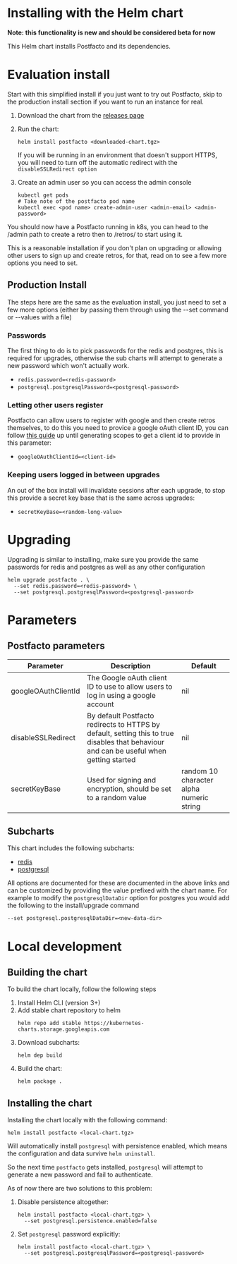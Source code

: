 # Installing with the Helm chart
**Note: this functionality is new and should be considered beta for now**

This Helm chart installs Postfacto and its dependencies. 

# Evaluation install
Start with this simplified install if you just want to try out Postfacto, skip to the production install
section if you want to run an instance for real. 

1. Download the chart from the [releases page](https://github.com/pivotal/postfacto/releases)  

1. Run the chart:
    ```shell script
    helm install postfacto <downloaded-chart.tgz>
    ```
    If you will be running in an environment that doesn't support HTTPS, you will need to turn off the automatic redirect with the `disableSSLRedirect option`

1. Create an admin user so you can access the admin console
    ```shell script
    kubectl get pods
    # Take note of the postfacto pod name
    kubectl exec <pod name> create-admin-user <admin-email> <admin-password> 
    ```
   
You should now have a Postfacto running in k8s, you can head to the /admin path to 
create a retro then to /retros/<retro-name> to start using it. 

This is a reasonable installation if you don't plan on upgrading or allowing other users
to sign up and create retros, for that, read on to see a few more options you need to set. 

## Production Install 
The steps here are the same as the evaluation install, you just need to set a few more options (either 
by passing them through using the --set command or --values with a file)

### Passwords
The first thing to do is to pick passwords for the redis and postgres, this is required for upgrades, 
otherwise the sub charts will attempt to generate a new password which won't actually work.
* `redis.password=<redis-password>`
* `postgresql.postgresqlPassword=<postgresql-password>`

### Letting other users register
Postfacto can allow users to register with google and then create retros themselves, to do this you need to
provice a google oAuth client ID, you can follow [this guide](https://developers.google.com/identity/protocols/OAuth2UserAgent) 
up until generating scopes to get a client id to provide in this parameter: 

* `googleOAuthClientId=<client-id>`

### Keeping users logged in between upgrades
An out of the box install will invalidate sessions after each upgrade, to stop this provide a secret key base
that is the same across upgrades:

* `secretKeyBase=<random-long-value>`


# Upgrading
Upgrading is similar to installing, make sure you provide the same passwords 
for redis and postgres as well as any other configuration
```shell script
helm upgrade postfacto . \
  --set redis.password=<redis-password> \
  --set postgresql.postgresqlPassword=<postgresql-password> 
```

# Parameters

## Postfacto parameters

Parameter | Description | Default
----------|-------------|--------
googleOAuthClientId  | The Google oAuth client ID to use to allow users to log in using a google account | nil   
disableSSLRedirect  | By default Postfacto redirects to HTTPS by default, setting this to true disables that behaviour and can be useful when getting started | nil   
secretKeyBase | Used for signing and encryption, should be set to a random value | random 10 character alpha numeric string

## Subcharts
This chart includes the following subcharts: 
* [redis](https://github.com/bitnami/charts/tree/master/upstreamed/redis)
* [postgresql](https://github.com/bitnami/charts/tree/master/upstreamed/postgresql)

All options are documented for these are documented in the above links and can be customized
by providing the value prefixed with the chart name. For example to modify the `postgresqlDataDir` 
option for postgres you would add the following to the install/upgrade command

```shell script
--set postgresql.postgresqlDataDir=<new-data-dir>
```


# Local development

## Building the chart

To build the chart locally, follow the following steps

1. Install Helm CLI (version 3+)
1. Add stable chart repository to helm
    ```shell script
    helm repo add stable https://kubernetes-charts.storage.googleapis.com
    ```
1. Download subcharts:
    ```shell script
    helm dep build
    ```
1. Build the chart: 
    ```shell script
    helm package .
    ```

## Installing the chart

Installing the chart locally with the following command:

```shell script
helm install postfacto <local-chart.tgz>
```

Will automatically install `postgresql` with persistence enabled, which means the configuration and data
survive `helm uninstall`.

So the next time `postfacto` gets installed, `postgresql` will attempt to generate a new password and fail to authenticate.

As of now there are two solutions to this problem:

1. Disable persistence altogether:
    ```shell script
    helm install postfacto <local-chart.tgz> \
      --set postgresql.persistence.enabled=false
    ```
1. Set `postgresql` password explicitly:
    ```shell script
    helm install postfacto <local-chart.tgz> \
      --set postgresql.postgresqlPassword=<postgresql-password>
    ```
